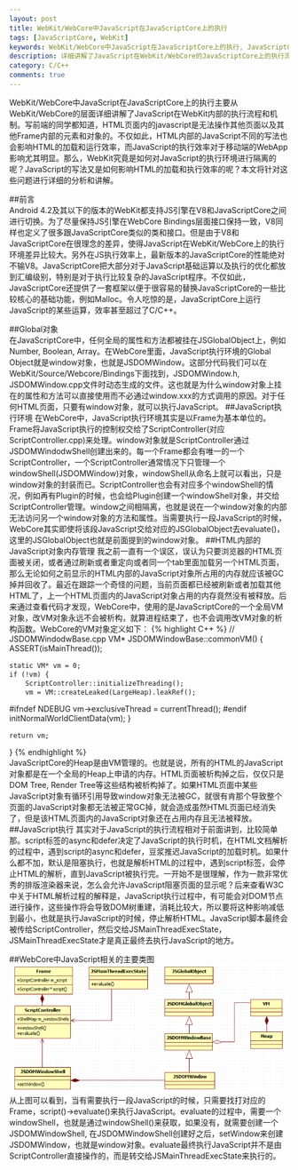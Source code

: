 ```yaml
---
layout: post
title: WebKit/WebCore中JavaScript在JavaScriptCore上的执行
tags: [JavaScriptCore, WebKit]
keywords: WebKit/WebCore中JavaScript在JavaScriptCore上的执行, JavaScriptCore, WebKit/WebCore JS执行, WebKit/WebCore JavaScriptCore, WebKit运行JavaScript
description: 详细讲解了JavaScript在WebKit/WebCore的JavaScriptCore上的执行流程和机制
category: C/C++
comments: true
---
```


WebKit/WebCore中JavaScript在JavaScriptCore上的执行主要从WebKit/WebCore的层面详细讲解了JavaScript在WebKit内部的执行流程和机制。写前端的同学都知道，HTML页面内的javascript是无法操作其他页面以及其他Frame内部的元素和对象的。不仅如此，HTML内部的JavaScript不同的写法也会影响HTML的加载和运行效率，而JavaScript的执行效率对于移动端的WebApp影响尤其明显。那么，WebKit究竟是如何对JavaScript的执行环境进行隔离的呢？JavaScript的写法又是如何影响HTML的加载和执行效率的呢？本文将针对这些问题进行详细的分析和讲解。  

<!--more-->   

##前言  
Android 4.2及其以下的版本的WebKit都支持JS引擎在V8和JavaScriptCore之间进行切换。为了尽量保持JS引擎在WebCore Bindings层面接口保持一致，V8同样也定义了很多跟JavaScriptCore类似的类和接口。但是由于V8和JavaScriptCore在很理念的差异，使得JavaScript在WebKit/WebCore上的执行环境差异比较大。另外在JS执行效率上，最新版本的JavaScriptCore的性能绝对不输V8。JavaScriptCore把大部分对于JavaScript基础运算以及执行的优化都放到汇编级别，特别是对于执行比较复杂的JavaScript程序。不仅如此，JavaScriptCore还提供了一套框架以便于很容易的替换JavaScriptCore的一些比较核心的基础功能，例如Malloc。令人吃惊的是，JavaScriptCore上运行JavaScript的某些运算，效率甚至超过了C/C++。    

##Global对象   
在JavaScriptCore中，任何全局的属性和方法都被挂在JSGlobalObject上，例如Number, Boolean, Array。在WebCore里面，JavaScript执行环境的Global Object就是window对象，也就是JSDOMWindow。这部分代码我们可以在WebKit/Source/Webcore/Bindings下面找到，JSDOMWindow.h, JSDOMWindow.cpp文件时动态生成的文件。这也就是为什么window对象上挂在的属性和方法可以直接使用而不必通过window.xxx的方式调用的原因。对于任何HTML页面，只要有window对象，就可以执行JavaScript。
##JavaScript执行环境
在WebCore中，JavaScript执行环境其实是以Frame为基本单位的。Frame将JavaScript执行的控制权交给了ScriptController(对应ScriptController.cpp)来处理。window对象就是ScriptController通过JSDOMWindodwShell创建出来的。每一个Frame都会有唯一的一个ScriptController，一个ScriptController通常情况下只管理一个windowShell(JSDOMWindow)对象，windowShell从命名上就可以看出，只是window对象的封装而已。ScriptController也会有对应多个windowShell的情况，例如再有Plugin的时候，也会给Plugin创建一个windowShell对象，并交给ScriptController管理。window之间相隔离，也就是说在一个window对象的内部无法访问另一个window对象的方法和属性。当需要执行一段JavaScript的时候，WebCore其实即使将该段JavaScript交给对应的JSGlobalObject去evaluate()，这里的JSGlobalObject也就是前面提到的window对象。
##HTML内部的JavaScript对象内存管理
我之前一直有一个误区，误认为只要浏览器的HTML页面被关闭，或者通过刷新或者重定向或者同一个tab里面加载另一个HTML页面，那么无论如何之前显示的HTML内部的JavaScript对象所占用的内存就应该被GC掉并回收了。最近在跟踪一个奇怪的问题，当前页面都已经被刷新或者加载其他HTML了，上一个HTML页面内的JavaScript对象占用的内存竟然没有被释放。后来通过查看代码才发现，WebCore中，使用的是JavaScriptCore的一个全局VM对象，改VM对象永远不会被析构，就算进程结束了，也不会调用改VM对象的析构函数。WebCore的VM对象定义如下：
{% highlight C++ %}
// JSDOMWindodwBase.cpp
VM* JSDOMWindowBase::commonVM()
{
    ASSERT(isMainThread());

    static VM* vm = 0;
    if (!vm) {
        ScriptController::initializeThreading();
        vm = VM::createLeaked(LargeHeap).leakRef();
#ifndef NDEBUG
        vm->exclusiveThread = currentThread();
#endif
        initNormalWorldClientData(vm);
    }

    return vm;
}
{% endhighlight %}   
JavaScriptCore的Heap是由VM管理的。也就是说，所有的HTML的JavaScript对象都是在一个全局的Heap上申请的内存。HTML页面被析构掉之后，仅仅只是DOM Tree, Render Tree等这些结构被析构掉了。如果HTML页面中某些JavaScript对象有循环引用导致window对象无法被GC，就很有肯那个导致整个页面的JavaScript对象都无法被正常GC掉，就会造成虽然HTML页面已经消失了，但是该HTML页面内的JavaScript对象还在占用内存且无法被释放。
##JavaScript执行
其实对于JavaScript的执行流程相对于前面讲到，比较简单那。script标签的async和defer决定了JavaScript的执行时机，在HTML文档解析的过程中，遇到script的async和defer，豆浆推迟JavaScript的加载时机。如果什么都不加，默认是阻塞执行，也就是解析HTML的过程中，遇到script标签，会停止HTML的解析，直到JavaScript被执行完。一开始不是很理解，作为一款非常优秀的排版渲染器来说，怎么会允许JavaScript阻塞页面的显示呢？后来查看W3C中关于HTML解析过程的解释是，JavaScript执行过程中，有可能会对DOM节点进行操作，这些操作将会导致DOM树重建，消耗比较大，所以要将这种影响减低到最小，也就是执行JavaScript的时候，停止解析HTML。JavaScript脚本最终会被传给ScriptController，然后交给JSMainThreadExecState， JSMainThreadExecState才是真正最终去执行JavaScript的地方。

##WebCore中JavaScript相关的主要类图
![Alt text](/images/webkit_jsc.PNG)   
从上图可以看到，当有需要执行一段JavaScript的时候，只需要找打对应的Frame，script()->evaluate()来执行JavaScript。evaluate的过程中，需要一个windowShell，也就是通过windowShell()来获取，如果没有，就需要创建一个JSDOMWindowShell, 在JSDOMWindowShell创建好之后，setWindow来创建JSDOMWindow，也就是window对象。evaluate最终执行JavaScript并不是由ScriptController直接操作的，而是转交给JSMainThreadExecState来执行的。
